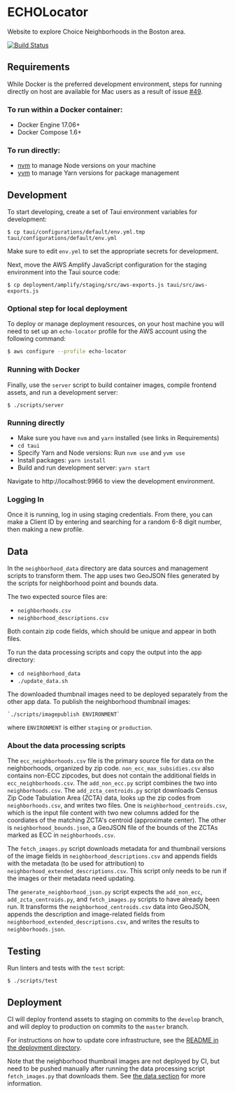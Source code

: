 # ECHOLocator

Website to explore Choice Neighborhoods in the Boston area.

[![Build Status](https://travis-ci.org/azavea/echo-locator.svg?branch=develop)](https://travis-ci.org/azavea/echo-locator)

## Requirements

While Docker is the preferred development environment, steps for running directly on host
are available for Mac users as a result of issue [#49](https://github.com/azavea/echo-locator/issues/49).

### To run within a Docker container:

* Docker Engine 17.06+
* Docker Compose 1.6+

### To run directly:

* [nvm](https://github.com/creationix/nvm) to manage Node versions on your machine
* [yvm](https://yvm.js.org/docs/overview) to manage Yarn versions for package management


## Development

To start developing, create a set of Taui environment variables for development:

```
$ cp taui/configurations/default/env.yml.tmp taui/configurations/default/env.yml
```

Make sure to edit `env.yml` to set the appropriate secrets for development.

Next, move the AWS Amplify JavaScript configuration for the staging environment
into the Taui source code:

```
$ cp deployment/amplify/staging/src/aws-exports.js taui/src/aws-exports.js
```

### Optional step for local deployment

To deploy or manage deployment resources, on your host machine you will need to set up an `echo-locator` profile for the AWS account using the following command:
```bash
$ aws configure --profile echo-locator
```

### Running with Docker

Finally, use the `server` script to build container images, compile frontend assets,
and run a development server:

```
$ ./scripts/server
```

### Running directly

* Make sure you have `nvm` and `yarn` installed (see links in Requirements)
* `cd taui`
* Specify Yarn and Node versions: Run `nvm use` and `yvm use`
* Install packages: `yarn install`
* Build and run development server: `yarn start`


Navigate to http://localhost:9966 to view the development environment.


### Logging In

Once it is running, log in using staging credentials. From there, you can make a Client ID by
entering and searching for a random 6-8 digit number, then making a new profile.

## Data

In the `neighborhood_data` directory are data sources and management scripts to transform them. The app uses two GeoJSON files generated by the scripts for neighborhood point and bounds data.

The two expected source files are:
 - `neighborhoods.csv`
 - `neighborhood_descriptions.csv`

Both contain zip code fields, which should be unique and appear in both files.

To run the data processing scripts and copy the output into the app directory:

 - `cd neighborhood_data`
 - `./update_data.sh`

The downloaded thumbnail images need to be deployed separately from the other app data.
To publish the neighborhood thumbnail images:

```
`./scripts/imagepublish ENVIRONMENT`
```

where `ENVIRONMENT` is either `staging` or `production`.


### About the data processing scripts

The `ecc_neighborhoods.csv` file is the primary source file for data on the neighborhoods, organized by zip code. `non_ecc_max_subsidies.csv` also contains non-ECC zipcodes, but does not contain the additional fields in `ecc_neighborhoods.csv`. The `add_non_ecc.py` script combines the two into `neighborhoods.csv`. The `add_zcta_centroids.py` script downloads Census Zip Code Tabulation Area (ZCTA) data, looks up the zip codes from `neighborhoods.csv`, and writes two files. One is `neighborhood_centroids.csv`, which is the input file content with two new columns added for the coordiates of the matching ZCTA's centroid (approximate center). The other is `neighborhood_bounds.json`, a GeoJSON file of the bounds of the ZCTAs marked as ECC in `neighborhoods.csv`.

The `fetch_images.py` script downloads metadata for and thumbnail versions of the image fields in `neighborhood_descriptions.csv` and appends fields with the metadata (to be used for attribution) to `neighborhood_extended_descriptions.csv`. This script only needs to be run if the images or their metadata need updating.

The `generate_neighborhood_json.py` script expects the `add_non_ecc`, `add_zcta_centroids.py`, and `fetch_images.py` scripts to have already been run. It transforms the `neighborhood_centroids.csv` data into GeoJSON, appends the description and image-related fields from `neighborhood_extended_descriptions.csv`, and writes the results to `neighborhoods.json`.


## Testing

Run linters and tests with the `test` script:

```
$ ./scripts/test
```

## Deployment

CI will deploy frontend assets to staging on commits to the `develop` branch,
and will deploy to production on commits to the `master` branch.

For instructions on how to update core infrastructure, see the [README in the
deployment directory](./deployment/README.md).

Note that the neighborhood thumbnail images are not deployed by CI, but need to be pushed manually after running the data processing script `fetch_images.py` that downloads them. See [the data section](#data) for more information.
